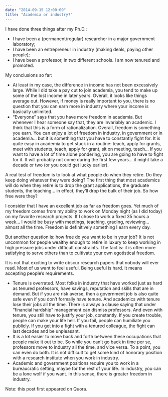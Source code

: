 ```yaml
---
date: "2014-09-15 12:00:00"
title: "Academia or industry?"
---
```




I have done three things after my Ph.D.:

- I have been a (permanent/regular) researcher in a major government laboratory;
- I have been an entrepreneur in industry (making deals, paying other people);
- I have been a professor, in two different schools. I am now tenured and promoted.


My conclusions so far:

- At least in my case, the difference in income has not been excessively large. While I did take a pay cut to join academia, you tend to make up some of the lost income in later years. Overall, it looks like things average out. However, if money is really important to you, there is no question that you can earn more in industry where your income is basically unlimited.
- &ldquo;Everyone&rdquo; says that you have more freedom in academia. But whenever I hear someone say that, they are invariably an academic. I think that this is a form of rationalization. Overall, freedom is something you earn. You can enjoy a lot of freedom in industry, in government or in academia&hellip; but it is something that you have to constantly fight for. It is quite easy in academia to get stuck in a routine: teach, apply for grants, meet with students, teach, apply for grant, sit on meeting, teach&hellip; If you want to have a lot of time alone pondering, you are going to have to fight for it. It will probably not come during the first few years&hellip; it might take a decade or two (or you could get lucky earlier).

 A real test of freedom is to look at what people do when they retire. Do they keep doing whatever they were doing? The first thing that most academics will do when they retire is to drop the grant applications, the graduate students, the teaching&hellip; in effect, they&rsquo;ll drop the bulk of their job. So how free were they?

I consider that I have an excellent job as far as freedom goes. Yet much of my freedom comes from my ability to work on Monday night (as I did today) on my favorite research projects. If I chose to work a fixed 35 hours a week&hellip; I would be busy with meetings, teaching, grading, reviewing&hellip; almost all the time. Freedom is definitively something I earn every day.

But another question is: how free do you want to be in your job? It is not uncommon for people wealthy enough to retire in luxury to keep working in high pressure jobs under difficult constraints. The fact is: it is often more satisfying to serve others than to cultivate your own egotistical freedom.

It is not that exciting to write obscur research papers that nobody will ever read. Most of us want to feel useful. Being useful is hard. It means accepting people&rsquo;s requirements.
- Tenure is overrated. Most folks in industry that have worked just as hard as tenured professors, have savings, reputation and skills that are in demand. But if you are risk averse, then a government job is also quite safe even if you don&rsquo;t formally have tenure. And academics with tenure lose their jobs all the time. There is always a clause saying that under &ldquo;financial hardship&rdquo; management can dismiss professors. And even with tenure, you still have to justify your job, constantly. If you create trouble, people can make your life hell. If you fail, people can humiliate you publicly. If you get into a fight with a tenured colleague, the fight can last decades and be unpleasant.
- It is a lot easier to move back and forth between these occupations that people make it out to be. So while you can&rsquo;t go back in time per se, professors move to industry all the time, and vice versa. To a point, you can even do both. It is not difficult to get some kind of honorary position with a research institute when you work in industry. 
- Academic and government positions require you to work in a bureaucratic setting, maybe for the rest of your life. In industry, you can be a lone wolf if you want. In this sense, there is greater freedom in industry.


Note: this post first appeared on Quora.


